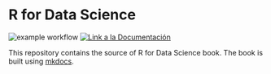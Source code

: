 # R for Data Science

![example workflow](https://github.com/fralfaro/r4ds-book/actions/workflows/documentation.yml/badge.svg)
<a href="https://fralfaro.github.io/r4ds-book/"><img alt="Link a la Documentación" src="https://img.shields.io/badge/docs-link-brightgreen"></a>

This repository contains the source of R for Data Science book. The book is built using [mkdocs](https://www.mkdocs.org/).
